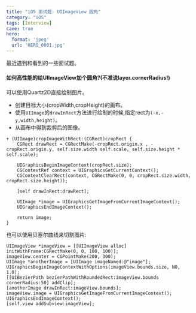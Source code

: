 ```yaml
---
title: "iOS 面试题: UIImageView 圆角"
category: "iOS"
tags: [Interview]
cave: true
hero:
  format: 'jpeg'
  url: 'HERO_0001.jpg'
---
```

最近遇到和看到的一些面试题。

#### 如何高性能的给UIImageView加个圆角?(不准说layer.cornerRadius!)

可以使用Quartz2D直接绘制图片。

* 创建目标大小(cropWidth,cropHeight)的画布。
* 使用`UIImage`的`drawInRect`方法进行绘制的时候,指定rect为`(-x,-y,width,height)`。
* 从画布中得到裁剪后的图像。

```objc
+ (UIImage)cropImageWithRect:(CGRect)cropRect {
    CGRect drawRect = CGRectMake(-cropRect.origin.x , -cropRect.origin.y, self.size.width self.scale, self.size.height * self.scale);

    UIGraphicsBeginImageContext(cropRect.size);
    CGContextRef context = UIGraphicsGetCurrentContext();
    CGContextClearRect(context, CGRectMake(0, 0, cropRect.size.width, cropRect.size.height));

    [self drawInRect:drawRect];

    UIImage *image = UIGraphicsGetImageFromCurrentImageContext();
    UIGraphicsEndImageContext();

    return image;
}
```

也可以使用贝塞尔曲线来切割图片:

```objc
UIImageView *imageView = [[UIImageView alloc] initWithFrame:CGRectMake(0, 0, 100, 100)];
imageView.center = CGPointMake(200, 300);
UIImage *anotherImage = [UIImage imageNamed:@"image"];
UIGraphicsBeginImageContextWithOptions(imageView.bounds.size, NO, 1.0);
[[UIBezierPath bezierPathWithRoundedRect:imageView.bounds cornerRadius:50] addClip];
[anotherImage drawInRect:imageView.bounds];
imageView.image = UIGraphicsGetImageFromCurrentImageContext();
UIGraphicsEndImageContext();
[self.view addSubview:imageView];
```
